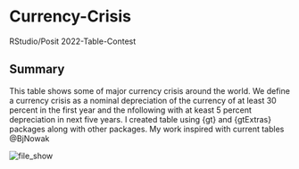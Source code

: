 # Currency-Crisis
RStudio/Posit 2022-Table-Contest

## Summary
This table shows some of major currency crisis around the world. We define a currency crisis as a nominal depreciation of the currency of at least 30 percent in the first year and the nfollowing with at keast 5 percent depreciation in next five years. I created table using {gt} and {gtExtras} packages along with other packages. My work inspired with current tables @BjNowak


![file_show](https://user-images.githubusercontent.com/46971211/200662595-f65d410b-5c9a-46ef-8c59-4fe1adeec936.png)
